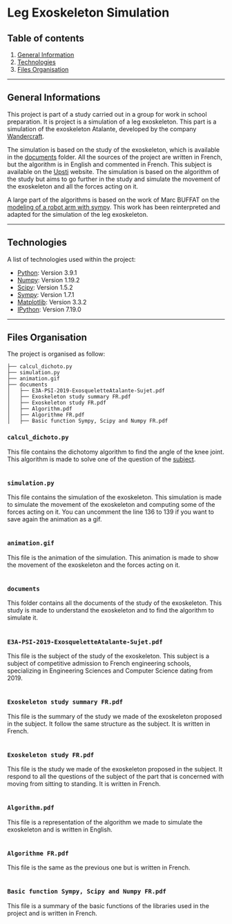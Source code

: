 # Leg Exoskeleton Simulation

## Table of contents
1. [General Information](#general-info)
2. [Technologies](#technologies)
3. [Files Organisation](#organisation)

***
<a name="general-info"></a>
## General Informations

This project is part of a study carried out in a group for work in school preparation. It is project is a simulation of a leg exoskeleton. This part is a simulation of the exoskeleton Atalante, developed by the company [Wandercraft](https://www.wandercraft.eu/articles/wandercraft-equipe-henri-mondor-dun-exosquelette-atalante-grace-au-collectif-protegetonsoignant#:~:text=Pionnier%20de%20la%20robotique%20dynamique,les%20stades%20de%20la%20r%C3%A9%C3%A9ducation.).

The simulation is based on the study of the exoskeleton, which is available in the [documents](/documents/E3A-PSI-2019-ExosqueletteAtalante-Sujet.pdf) folder. All the sources of the project are written in French, but the algorithm is in English and commented in French. This subject is available on the [Upsti](https://www.upsti.fr/espace-etudiants/annales-de-concours/topics/e3a-psi-2019-exosquelette-atalante) website. The simulation is based on the algorithm of the study but aims to go further in the study and simulate the movement of the exoskeleton and all the forces acting on it.

A large part of the algorithms is based on the work of Marc BUFFAT on the [modeling of a robot arm with sympy](https://perso.univ-lyon1.fr/marc.buffat/2019/Robotique_Bras2D/index.html#Etude-statique-du-bras-de-robot). This work has been reinterpreted and adapted for the simulation of the leg exoskeleton.

***
<a name="technologies"></a>
## Technologies

A list of technologies used within the project:
* [Python](https://www.python.org/): Version 3.9.1
* [Numpy](https://numpy.org/): Version 1.19.2
* [Scipy](https://www.scipy.org/): Version 1.5.2
* [Sympy](https://www.sympy.org/en/index.html): Version 1.7.1
* [Matplotlib](https://matplotlib.org/): Version 3.3.2
* [IPython](https://ipython.org/): Version 7.19.0

***
<a name="organisation"></a>
## Files Organisation

The project is organised as follow:
```
├── calcul_dichoto.py
├── simulation.py
├── animation.gif
├── documents
│   ├── E3A-PSI-2019-ExosqueletteAtalante-Sujet.pdf
│   ├── Exoskeleton study summary FR.pdf
│   ├── Exoskeleton study FR.pdf
│   ├── Algorithm.pdf
│   ├── Algorithme FR.pdf
│   ├── Basic function Sympy, Scipy and Numpy FR.pdf
```

### ```calcul_dichoto.py```
This file contains the dichotomy algorithm to find the angle of the knee joint. This algorithm is made to solve one of the question of the [subject](/documents/E3A-PSI-2019-ExosqueletteAtalante-Sujet.pdf).
#

### ```simulation.py```
This file contains the simulation of the exoskeleton. This simulation is made to simulate the movement of the exoskeleton and computing some of the forces acting on it. You can uncomment the line 136 to 139 if you want to save again the animation as a gif.
#

### ```animation.gif```
This file is the animation of the simulation. This animation is made to show the movement of the exoskeleton and the forces acting on it.
#

### ```documents```
This folder contains all the documents of the study of the exoskeleton. This study is made to understand the exoskeleton and to find the algorithm to simulate it.
#

### ```E3A-PSI-2019-ExosqueletteAtalante-Sujet.pdf```
This file is the subject of the study of the exoskeleton. This subject is a subject of competitive admission to French engineering schools, specializing in Engineering Sciences and Computer Science dating from 2019.
#

### ```Exoskeleton study summary FR.pdf```
This file is the summary of the study we made of the exoskeleton proposed in the subject. It follow the same structure as the subject. It is written in French.
#

### ```Exoskeleton study FR.pdf```
This file is the study we made of the exoskeleton proposed in the subject. It respond to all the questions of the subject of the part that is concerned with moving from sitting to standing. It is written in French.
#

### ```Algorithm.pdf```
This file is a representation of the algorithm we made to simulate the exoskeleton and is written in English.
#

### ```Algorithme FR.pdf```
This file is the same as the previous one but is written in French.
#

### ```Basic function Sympy, Scipy and Numpy FR.pdf```
This file is a summary of the basic functions of the libraries used in the project and is written in French.
